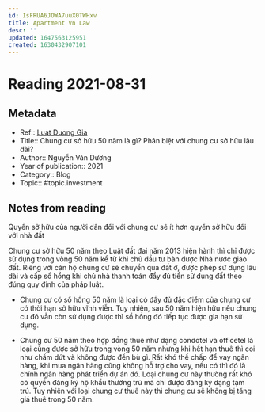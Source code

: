 ```yaml
---
id: IsFRUA6JOWA7uuX0TWHxv
title: Apartment Vn Law
desc: ''
updated: 1647563125951
created: 1630432907101
---
```

# Reading 2021-08-31

## Metadata

- Ref:: [Luat Duong Gia](https://luatduonggia.vn/chung-cu-so-huu-50-nam-la-gi-phan-biet-voi-chung-cu-so-huu-lau-dai/)
- Title:: Chung cư sở hữu 50 năm là gì? Phân biệt với chung cư sở hữu lâu dài?
- Author:: Nguyễn Văn Dương
- Year of publication:: 2021
- Category:: Blog
- Topic:: #topic.investment

## Notes from reading

Quyền sở hữu của người dân đối với chung cư sẽ ít hơn quyền sở hữu đối với nhà đất

Chung cư sở hữu 50 năm theo Luật đất đai năm 2013 hiện hành thì chỉ được sử dụng trong vòng 50 năm kể từ khi chủ đầu tư bàn được Nhà nước giao đất. Riêng với căn hộ chung cư sẽ chuyển qua đất ở, được phép sử dụng lâu dài và cấp sổ hồng khi chủ nhà thanh toán đầy đủ tiền sử dụng đất theo đúng quy định của pháp luật.

- Chung cư có sổ hồng 50 năm là loại có đầy đủ đặc điểm của chung cư có thời hạn sở hữu vĩnh viễn. Tuy nhiên, sau 50 năm hiện hữu nếu chung cư đó vẫn còn sử dụng được thì sổ hồng đó tiếp tục được gia hạn sử dụng.

- Chung cư 50 năm theo hợp đồng thuê như dạng condotel và officetel là loại cũng được sở hữu trong vòng 50 năm nhưng khi hết hạn thuê thì coi như chấm dứt và không được đền bù gì. Rất khó thế chấp để vay ngân hàng, khi mua ngân hàng cũng không hỗ trợ cho vay, nếu có thì đó là chính ngân hàng phát triển dự án đó. Loại chung cư này thường rất khó có quyền đăng ký hộ khẩu thường trú mà chỉ được đăng ký dạng tạm trú. Tuy nhiên với loại  chung cư thuê này thì chung cư sẽ không bị tăng giá thuê trong 50 năm.
